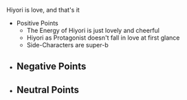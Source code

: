 Hiyori is love, and that's it

- Positive Points
    - The Energy of Hiyori is just lovely and cheerful
    - Hiyori as Protagonist doesn't fall in love at first glance
    - Side-Characters are super-b
- Negative Points
    - 
- Neutral Points
  - 
